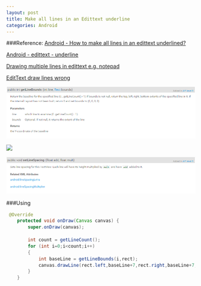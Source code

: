 ```yaml
---
layout: post
title: Make all lines in an Edittext underline
categories: Android
---
```


###Reference:
[Android - How to make all lines in an edittext underlined?](http://stackoverflow.com/questions/10361755/android-how-to-make-all-lines-in-an-edittext-underlined)

[Android - edittext - underline](http://stackoverflow.com/questions/4114859/android-edittext-underline)


[Drawing multiple lines in edittext e.g. notepad](http://stackoverflow.com/questions/5972388/drawing-multiple-lines-in-edittext-e-g-notepad)

[EditText draw lines wrong](http://stackoverflow.com/questions/11529597/edittext-draw-lines-wrong)

![getLineBounds](/resources/image/getlinebounds.PNG)

![](/resouces/image/edittext.PNG)

![](/resources/image/edittextlinespace.PNG)

###Using

```Java
 @Override
    protected void onDraw(Canvas canvas) {
        super.onDraw(canvas);

        int count = getLineCount();
        for (int i=0;i<count;i++)
        {
            int baseLine = getLineBounds(i,rect);
            canvas.drawLine(rect.left,baseLine+7,rect.right,baseLine+7,paint);
        }
    }
```


